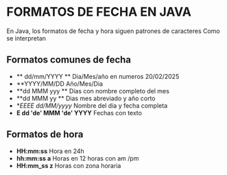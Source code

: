 # FORMATOS DE FECHA EN JAVA
En Java, los formatos de fecha y hora siguen patrones de caracteres
Como se interpretan

## Formatos comunes de fecha
- ** dd/mm/YYYY ** Dia/Mes/año en numeros 20/02/2025
- **YYYY/MM/DD Año/Mes/Dia
- **dd MMM yyy ** Dias con nombre completo del mes
- **dd MMM yy ** Dias mes abreviado y año corto
- **EEEE dd/MM/yyyy* Nombre del dia y fecha completa
- **E dd 'de' MMM 'de' YYYY** Fechas con texto

## Formatos de hora

- **HH:mm:ss** Hora en 24h
- **hh:mm:ss a** Horas en 12 horas con am /pm
- **HH:mm_ss z** Horas con zona horaria
